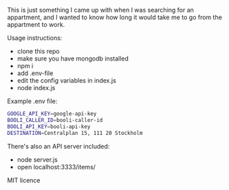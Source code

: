 This is just something I came up with when I was searching for an appartment, and I wanted to know how long it would take me to go from the appartment to work.

Usage instructions:
  - clone this repo
  - make sure you have mongodb installed
  - npm i
  - add .env-file
  - edit the config variables in index.js
  - node index.js

Example .env file:

```sh
GOOGLE_API_KEY=google-api-key
BOOLI_CALLER_ID=booli-caller-id
BOOLI_API_KEY=booli-api-key
DESTINATION=Centralplan 15, 111 20 Stockholm
```

There's also an API server included:
  - node server.js
  - open localhost:3333/items/

MIT licence
